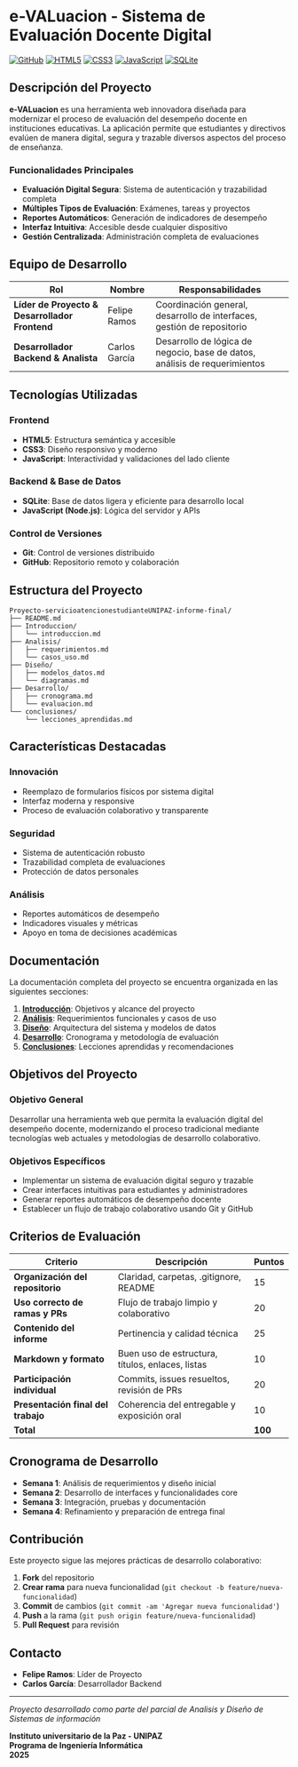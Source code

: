 # e-VALuacion - Sistema de Evaluación Docente Digital

[![GitHub](https://img.shields.io/badge/GitHub-Repository-blue?logo=github)](https://github.com)
[![HTML5](https://img.shields.io/badge/HTML5-E34F26?logo=html5&logoColor=white)](https://developer.mozilla.org/en-US/docs/Web/HTML)
[![CSS3](https://img.shields.io/badge/CSS3-1572B6?logo=css3&logoColor=white)](https://developer.mozilla.org/en-US/docs/Web/CSS)
[![JavaScript](https://img.shields.io/badge/JavaScript-F7DF1E?logo=javascript&logoColor=black)](https://developer.mozilla.org/en-US/docs/Web/JavaScript)
[![SQLite](https://img.shields.io/badge/SQLite-003B57?logo=sqlite&logoColor=white)](https://www.sqlite.org/)

## Descripción del Proyecto

**e-VALuacion** es una herramienta web innovadora diseñada para modernizar el proceso de evaluación del desempeño docente en instituciones educativas. La aplicación permite que estudiantes y directivos evalúen de manera digital, segura y trazable diversos aspectos del proceso de enseñanza.

### Funcionalidades Principales

- **Evaluación Digital Segura**: Sistema de autenticación y trazabilidad completa
- **Múltiples Tipos de Evaluación**: Exámenes, tareas y proyectos
- **Reportes Automáticos**: Generación de indicadores de desempeño
- **Interfaz Intuitiva**: Accesible desde cualquier dispositivo
- **Gestión Centralizada**: Administración completa de evaluaciones

## Equipo de Desarrollo

| Rol | Nombre | Responsabilidades |
|-----|--------|-------------------|
| **Líder de Proyecto & Desarrollador Frontend** | Felipe Ramos | Coordinación general, desarrollo de interfaces, gestión de repositorio |
| **Desarrollador Backend & Analista** | Carlos García | Desarrollo de lógica de negocio, base de datos, análisis de requerimientos |

## Tecnologías Utilizadas

### Frontend
- **HTML5**: Estructura semántica y accesible
- **CSS3**: Diseño responsivo y moderno
- **JavaScript**: Interactividad y validaciones del lado cliente

### Backend & Base de Datos
- **SQLite**: Base de datos ligera y eficiente para desarrollo local
- **JavaScript (Node.js)**: Lógica del servidor y APIs

### Control de Versiones
- **Git**: Control de versiones distribuido
- **GitHub**: Repositorio remoto y colaboración

## Estructura del Proyecto

```
Proyecto-servicioatencionestudianteUNIPAZ-informe-final/
├── README.md
├── Introduccion/
│   └── introduccion.md
├── Analisis/
│   ├── requerimientos.md
│   └── casos_uso.md
├── Diseño/
│   ├── modelos_datos.md
│   └── diagramas.md
├── Desarrollo/
│   ├── cronograma.md
│   └── evaluacion.md
└── conclusiones/
    └── lecciones_aprendidas.md
```

## Características Destacadas

### Innovación
- Reemplazo de formularios físicos por sistema digital
- Interfaz moderna y responsive
- Proceso de evaluación colaborativo y transparente

### Seguridad
- Sistema de autenticación robusto
- Trazabilidad completa de evaluaciones
- Protección de datos personales

### Análisis
- Reportes automáticos de desempeño
- Indicadores visuales y métricas
- Apoyo en toma de decisiones académicas

## Documentación

La documentación completa del proyecto se encuentra organizada en las siguientes secciones:

1. **[Introducción](./Introduccion/introduccion.md)**: Objetivos y alcance del proyecto
2. **[Análisis](./Analisis/)**: Requerimientos funcionales y casos de uso
3. **[Diseño](./Diseño/)**: Arquitectura del sistema y modelos de datos
4. **[Desarrollo](./Desarrollo/)**: Cronograma y metodología de evaluación
5. **[Conclusiones](./conclusiones/)**: Lecciones aprendidas y recomendaciones

## Objetivos del Proyecto

### Objetivo General
Desarrollar una herramienta web que permita la evaluación digital del desempeño docente, modernizando el proceso tradicional mediante tecnologías web actuales y metodologías de desarrollo colaborativo.

### Objetivos Específicos
- Implementar un sistema de evaluación digital seguro y trazable
- Crear interfaces intuitivas para estudiantes y administradores
- Generar reportes automáticos de desempeño docente
- Establecer un flujo de trabajo colaborativo usando Git y GitHub

## Criterios de Evaluación

| Criterio | Descripción | Puntos |
|----------|-------------|--------|
| **Organización del repositorio** | Claridad, carpetas, .gitignore, README | 15 |
| **Uso correcto de ramas y PRs** | Flujo de trabajo limpio y colaborativo | 20 |
| **Contenido del informe** | Pertinencia y calidad técnica | 25 |
| **Markdown y formato** | Buen uso de estructura, títulos, enlaces, listas | 10 |
| **Participación individual** | Commits, issues resueltos, revisión de PRs | 20 |
| **Presentación final del trabajo** | Coherencia del entregable y exposición oral | 10 |
| **Total** | | **100** |

## Cronograma de Desarrollo

- **Semana 1**: Análisis de requerimientos y diseño inicial
- **Semana 2**: Desarrollo de interfaces y funcionalidades core
- **Semana 3**: Integración, pruebas y documentación
- **Semana 4**: Refinamiento y preparación de entrega final

## Contribución

Este proyecto sigue las mejores prácticas de desarrollo colaborativo:

1. **Fork** del repositorio
2. **Crear rama** para nueva funcionalidad (`git checkout -b feature/nueva-funcionalidad`)
3. **Commit** de cambios (`git commit -am 'Agregar nueva funcionalidad'`)
4. **Push** a la rama (`git push origin feature/nueva-funcionalidad`)
5. **Pull Request** para revisión

## Contacto

- **Felipe Ramos**: Líder de Proyecto
- **Carlos García**: Desarrollador Backend

---

*Proyecto desarrollado como parte del parcial de Analisis y Diseño de Sistemas de información*

**Instituto universitario de la Paz - UNIPAZ**  
**Programa de Ingeniería Informática**  
**2025**